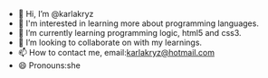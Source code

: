 - 👋 Hi, I’m @karlakryz
- 👀 I'm interested in learning more about programming languages.
- 🌱 I’m currently learning programming logic, html5 and css3.
- 💞️ I’m looking to collaborate on  with my learnings.
- 📫 How to contact me, email:karlakryz@hotmail.com
- 😄 Pronouns:she


<!---
karlakryz/karlakryz is a ✨ special ✨ repository because its `README.md` (this file) appears on your GitHub profile.
You can click the Preview link to take a look at your changes.
--->
